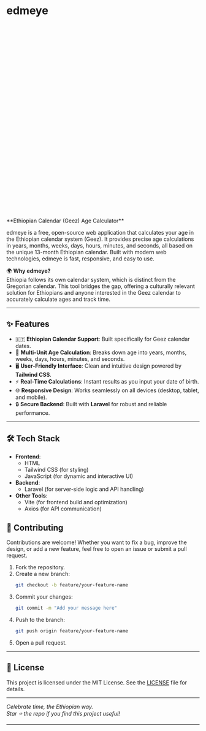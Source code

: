 

# edmeye <svg xmlns="http://www.w3.org/2000/svg" id="flag-icons-et" viewBox="0 0 512 512">
  <defs>
    <clipPath id="et-a">
      <path fill-opacity=".7" d="M229.3 6.3h489.3v489.3H229.3z"/>
    </clipPath>
  </defs>
  <g fill-rule="evenodd" stroke-width="1pt" clip-path="url(#et-a)" transform="translate(-240 -6.6)scale(1.046)">
    <path fill="#ffc621" d="M2 9.7h991.8v475.9H1.9z"/>
    <path fill="#ef2118" d="M0 333.6h993.2v162H0z"/>
    <path fill="#298c08" d="M2 6.3h991.8v172H2z"/>
    <circle cx="534.2" cy="353" r="199.7" fill="#006bc6" transform="translate(204.7 77)scale(.515)"/>
    <path fill="#ffc621" d="m434 186.2-6 4.3 22.4 31.6 6-3.9zm28.2 74.5-9.2-6.5 3.8-12-46 .6-13.3-10.2 62.7-.7 11.7-35.3L478 211l-16 49.8zm73.1-67.6-6-4.5-23.3 31 5.5 4.5zm-62.5 49.3 3.3-10.7h12.7L474.3 188l5.7-15.8 19.6 59.7 37.2.4-11.7 10.3zm86.6 49 2.5-7.2-36.6-12.6-2.6 6.5 36.7 13.2zm-66-44.4 11.2-.2 4 12.1 37-27.2 16.7.6-50.7 37 11 35.5-13.4-8-15.9-49.8zm-19 97.5 7.6.1.3-38.7-7-.4-.8 39zm21-76.8 3.7 10.6L489 286l37.6 26.5 4.8 16-51.2-36.2-30.1 21.7 3.3-15.2 42.1-31zm-98.7 12.4 2.3 7.2 36.9-11.7-1.8-6.8zm79.6-3.8-9 6.8-10.4-7.4-13.5 44-13.8 9.5 18.7-60-30-21.8 15.5-1.6z"/>
  </g>
</svg>
**Ethiopian Calendar (Geez) Age Calculator**  

edmeye is a free, open-source web application that calculates your age in the Ethiopian calendar system (Geez). It provides precise age calculations in years, months, weeks, days, hours, minutes, and seconds, all based on the unique 13-month Ethiopian calendar. Built with modern web technologies, edmeye is fast, responsive, and easy to use.  

🌍 **Why edmeye?**  
Ethiopia follows its own calendar system, which is distinct from the Gregorian calendar. This tool bridges the gap, offering a culturally relevant solution for Ethiopians and anyone interested in the Geez calendar to accurately calculate ages and track time.  

---

## ✨ Features  
- 🇪🇹 **Ethiopian Calendar Support**: Built specifically for Geez calendar dates.  
- 📅 **Multi-Unit Age Calculation**: Breaks down age into years, months, weeks, days, hours, minutes, and seconds.  
- 🖥️ **User-Friendly Interface**: Clean and intuitive design powered by **Tailwind CSS**.  
- ⚡ **Real-Time Calculations**: Instant results as you input your date of birth.  
- 🌐 **Responsive Design**: Works seamlessly on all devices (desktop, tablet, and mobile).  
- 🔒 **Secure Backend**: Built with **Laravel** for robust and reliable performance.  

---

## 🛠️ Tech Stack  
- **Frontend**:  
  - HTML  
  - Tailwind CSS (for styling)  
  - JavaScript (for dynamic and interactive UI)  
- **Backend**:  
  - Laravel (for server-side logic and API handling)  
- **Other Tools**:  
  - Vite (for frontend build and optimization)  
  - Axios (for API communication)  


## 🤝 Contributing  
Contributions are welcome! Whether you want to fix a bug, improve the design, or add a new feature, feel free to open an issue or submit a pull request.  

1. Fork the repository.  
2. Create a new branch:  
   ```bash  
   git checkout -b feature/your-feature-name  
   ```  
3. Commit your changes:  
   ```bash  
   git commit -m "Add your message here"  
   ```  
4. Push to the branch:  
   ```bash  
   git push origin feature/your-feature-name  
   ```  
5. Open a pull request.  

---

## 📄 License  
This project is licensed under the MIT License. See the [LICENSE](LICENSE) file for details.  

---

*Celebrate time, the Ethiopian way.*  
*Star ⭐ the repo if you find this project useful!*  

--- 

